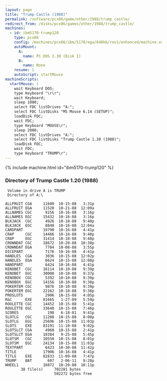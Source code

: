 ```yaml
---
layout: page
title: "Trump Castle (1988)"
permalink: /software/pcx86/game/other/1988/trump_castle/
redirect_from: /disks/pcx86/games/other/1988/trump_castle/
machines:
  - id: ibm5170-trump120
    type: pcx86
    config: /machines/pcx86/ibm/5170/ega/640kb/rev1/enhanced/machine.xml
    autoMount:
      A:
        name: PC DOS 3.30 (Disk 1)
      B:
        name: None
    resume: 1
    autoScript: startMouse
machineScripts:
  startMouse: |
    wait Keyboard DOS;
    type Keyboard "\r\r";
    wait Keyboard;
    sleep 1000;
    select FDC listDrives "A:";
    select FDC listDisks "MS Mouse 6.14 (SETUP)";
    loadDisk FDC;
    wait FDC;
    type Keyboard "MOUSE\r";
    sleep 2000;
    select FDC listDrives "A:";
    select FDC listDisks "Trump Castle 1.20 (1988)";
    loadDisk FDC;
    wait FDC;
    type Keyboard "TRUMP\r";
---
```


{% include machine.html id="ibm5170-trump120" %}

### Directory of Trump Castle 1.20 (1988)

     Volume in drive A is TRUMP
     Directory of A:\

    ALLFRUIT CGA     11680  10-15-88   3:31p
    ALLFRUIT EGA     11520  10-21-88  12:09a
    ALLNAMES CGC      9156  10-16-88   3:16p
    ALLNAMES EGC     15432  10-16-88   3:16p
    BLKJACK  CGC      4926  10-18-88   9:40p
    BLKJACK  EGC      8848  10-16-88  12:04a
    CARDPART         19790  10-16-88   4:41p
    CRAP     CGC     14466  10-18-88   9:40p
    CRAP     EGC     31414  10-18-88   9:40p
    CROWNDAT CGC     18672  10-20-88  10:38p
    CROWNDAT EGA      7784  10-08-88   3:55p
    DICEPART          7176  10-16-88   4:41p
    HANDLES  CGA      3036  10-15-88  12:02p
    HANDLES  EGA      6624  10-15-88  12:08p
    HANDPART          6424  10-16-88   4:41p
    KENOBET  CGC     16114  10-10-88   9:39p
    KENOBET  EGC     30008  10-10-88   9:37p
    KENOBOX  CGC      5392  10-10-88   9:39p
    KENOBOX  EGC     14156  10-10-88   9:38p
    POKERTEM CGC      9876  10-10-88   9:39p
    POKERTEM EGC     22162  10-10-88   9:38p
    PROSLOTS          2906  10-15-88   4:05p
    R&C      EXE     81665   1-27-89   5:59p
    ROULETTE CGC     14452  10-15-88   5:41p
    ROULETTE EGC     33640  10-15-88   7:46p
    SCORES             198   6-18-01   9:41p
    SLOTLG   CGC     11208  10-15-88   8:00p
    SLOTLG   EGC     25696  10-15-88  11:03p
    SLOTS    EXE     83191  11-10-88   9:02p
    SLOTSLCT CGA      4960  10-15-88   2:41p
    SLOTSLCT EGA     10384   9-25-88   5:45p
    SLOTSM   CGC     10550  10-15-88   8:01p
    SLOTSM   EGC     24134  10-15-88  11:03p
    TEXTPART          6423  10-30-88  11:42p
    TITLE            17906  10-16-88   4:41p
    TITLE    EXE     82833  11-09-88   7:47p
    TRUMP    BAT       607   2-06-11   9:28p
    WHEEL1           16872  10-20-88  10:11p
           38 file(s)     702281 bytes
                          502272 bytes free
